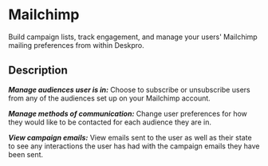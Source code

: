 # Mailchimp
Build campaign lists, track engagement, and manage your users' Mailchimp mailing preferences from within Deskpro.

## Description
***Manage audiences user is in:*** Choose to subscribe or unsubscribe users from any of the audiences set up on your Mailchimp account.

***Manage methods of communication:*** Change user preferences for how they would like to be contacted for each audience they are in.

***View campaign emails:*** View emails sent to the user as well as their state to see any interactions the user has had with the campaign emails they have been sent.
